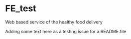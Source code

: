 # FE_test
Web based service of the healthy food delivery

Adding some text here as a testing issue for a README.file
